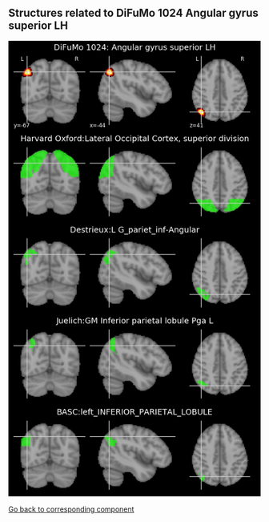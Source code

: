 


## Structures related to DiFuMo 1024 Angular gyrus superior LH

![400](400.jpg "Structures related to DiFuMo 1024 Angular gyrus superior LH")

[Go back to corresponding component](https://parietal-inria.github.io/DiFuMo/1024/html/400.html)